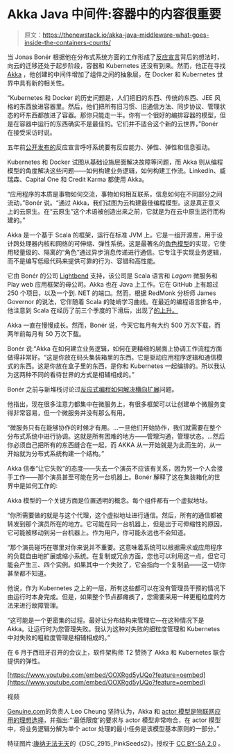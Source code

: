 # Akka Java 中间件:容器中的内容很重要

> 原文：<https://thenewstack.io/akka-java-middleware-what-goes-inside-the-containers-counts/>

当 Jonas Bonér 根据他在分布式系统方面的工作形成了[反应宣言](http://www.reactivemanifesto.org/)背后的想法时，向云的迁移还处于起步阶段，容器和 Kubernetes 还没有到来。然而，他正在寻找 [Akka](https://akka.io/) ，他创建的中间件增加了组件之间的抽象层，在 Docker 和 Kubernetes 世界中具有新的相关性。

“Kubernetes 和 Docker 的历史问题是，人们把旧的东西、传统的东西、JEE 风格的东西放进容器里。然后，他们把所有旧习惯、旧通信方法、同步协议、管理状态的坏东西都放进了容器。那你只能走一半。你有一个很好的编排容器的模型，但是在容器中运行的东西确实不是最佳的。它们并不适合这个新的云世界，”Bonér 在接受采访时说。

五年前[公开发布的](http://globenewswire.com/news-release/2018/07/24/1541116/0/en/Five-Years-of-Innovation-Reactive-Manifesto-Reaches-Key-Milestone.html)反应宣言呼吁系统要有反应能力、弹性、弹性和信息驱动。

Kubernetes 和 Docker 试图从基础设施层面解决故障等问题，而 Akka 则从编程模型的角度解决这些问题——如何构建业务逻辑，如何构建工作流。LinkedIn、威瑞森、Capital One 和 Credit Karma 都使用 Akka。

“应用程序的本质是事物如何交流，事物如何相互联系，信息如何在不同部分之间流动，”Bonér 说。“通过 Akka，我们试图为云构建最佳编程模型。这是真正意义上的云原生。在“云原生”这个术语被创造出来之前，它就是为在云中原生运行而构建的。”

Akka 是一个基于 Scala 的框架，运行在标准 JVM 上。它是一组开源库，用于设计跨处理器内核和网络的可伸缩、弹性系统。这是最著名的[角色模型](https://www.brianstorti.com/the-actor-model/)的实现，它使用轻量级的、隔离的“角色”通过异步消息传递进行通信。它专注于实现业务逻辑，而不是编写低级代码来提供可靠的行为、容错和高性能。

它由 Bonér 的公司 [Lightbend](https://www.lightbend.com/) 支持，该公司是 Scala 语言和 *Lagom* 微服务和 Play web 应用框架的母公司。Akka 也在 Java 上工作。它在 GitHub 上有超过 250 个项目，以及一个到. NET 的端口。然而，根据 RedMonk 分析师 James Governor 的说法，它伴随着 Scala 的陡峭学习曲线。在最近的编程语言排名中，他注意到 Scala 在经历了前三个季度的下滑后，出现了[的上升。](https://redmonk.com/sogrady/2018/08/10/language-rankings-6-18/)

Akka 一直在慢慢成长。然而，Bonér 说，今天它每月有大约 500 万次下载，而两年前每月有 50 万次下载。

Bonér 说:“Akka 在如何建立业务逻辑，如何在更精细的层面上协调工作流程方面做得非常好。“这是你放在码头集装箱里的东西。它是驱动应用程序逻辑和通信模式的东西。这是你放在盒子里的东西，是你和 Kubernetes 一起编排的。所以我认为这两种不同的看待世界的方式是相辅相成的。”

Bonér 之前与新堆栈讨论过[反应式编程如何解决横向扩展](https://thenewstack.io/typesafes-jonas-boner-how-reactive-programming-addresses-the-scale-out-problem/)问题。

他指出，现在很多注意力都集中在微服务上，有很多框架可以让创建单个微服务变得非常容易，但一个微服务并没有那么有用。

“微服务只有在能够协作的时候才有用。…一旦他们开始协作，我们就需要在整个分布式系统中进行协调。这就是所有困难的地方——管理沟通，管理状态。…然后你必须自己把所有的东西缝合在一起，而 AKKA 从一开始就是为此而生的，从一开始就为分布式系统构建一个结构。”

Akka 信奉“让它失败”的态度——失去一个演员不应该有关系，因为另一个人会接手工作——那个演员甚至可能在另一台机器上。Bonér 解释了这在集装箱化的世界中是如何工作的:

Akka 模型的一个关键方面是位置透明的概念。每个组件都有一个虚拟地址。

“你所需要做的就是与这个代理，这个虚拟地址进行通信。然后，所有的通信都被转发到那个演员所在的地方。它可能在同一台机器上，但是出于可伸缩性的原因，它可能被移动到另一台机器上。作为用户，你可能永远也不会知道。

“那个演员碰巧在哪里对你来说并不重要。这意味着系统可以根据需求或应用程序的负载自由地扩展或缩小系统。在复制或冗余方面，您也可以利用这一点，但它可能会产生三、四个实例。如果其中一个失败了，它会指向一个复制品——这一切你甚至都不知道。

他说，作为 Kubernetes 之上的一层，所有这些都可以在没有管理员干预的情况下由运行时本身完成。但是，如果整个节点都瘫痪了，您需要采用一种更粗粒度的方法来进行故障管理。

“这可能是一个更密集的过程。最好让分布结构来管理它—在这种情况下是 Akka。让运行时为您管理失败。我认为这种对失败的细粒度管理和 Kubernetes 中对失败的粗粒度管理是相辅相成的。”

在 6 月于西班牙召开的会议上，软件架构师 T2 赞扬了 Akka 和 Kubernetes 联合提供的弹性。

[https://www.youtube.com/embed/OOXRgd5yUQo?feature=oembed](https://www.youtube.com/embed/OOXRgd5yUQo?feature=oembed)

视频

[Genuine.com](https://www.linkedin.com/in/leocheung1/)的负责人 Leo Cheung 坚持认为，Akka 和 [actor 模型是物联网应用的理想选择](https://www.infoworld.com/article/3209728/internet-of-things/why-akka-and-the-actor-model-shine-for-iot-applications.html)，并指出:“‘最低限度’的要求与 actor 模型非常吻合，在 actor 模型中，将业务逻辑分解为单个 actor 处理的最小任务是该模型基本原则的一部分。”

特征图片:[康纳无法无天](https://www.flickr.com/photos/conchur/)的《DSC_2915_PinkSeeds2》，授权于 [CC BY-SA 2.0](https://creativecommons.org/licenses/by/2.0/) 。

<svg xmlns:xlink="http://www.w3.org/1999/xlink" viewBox="0 0 68 31" version="1.1"><title>Group</title> <desc>Created with Sketch.</desc></svg>